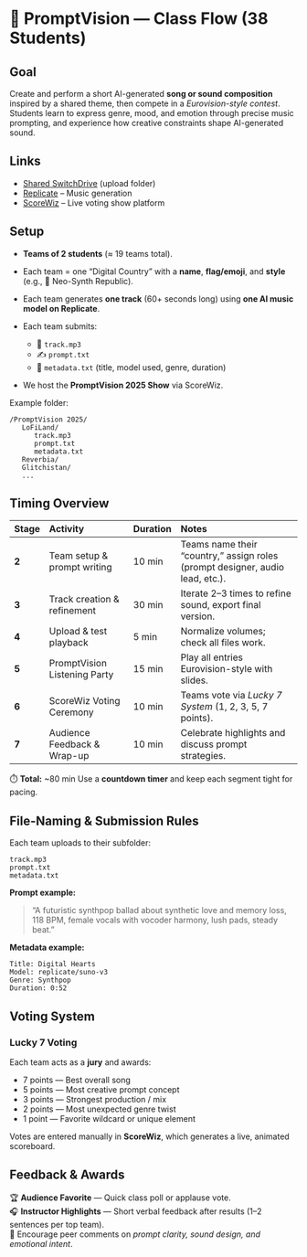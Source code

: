 # 🎤 PromptVision — Class Flow (38 Students)

## Goal

Create and perform a short AI-generated **song or sound composition** inspired by a shared theme, then compete in a _Eurovision-style contest_. Students learn to express genre, mood, and emotion through precise music prompting, and experience how creative constraints shape AI-generated sound.

## Links

- [Shared SwitchDrive](https://drive.switch.ch/index.php/s/jNhPTRJUXGGV8Ez) (upload folder)
- [Replicate](https://replicate.com/collections/ai-music-generation) – Music generation
- [ScoreWiz](https://scorewiz.eu) – Live voting show platform

## Setup

- **Teams of 2 students** (≈ 19 teams total).
- Each team = one “Digital Country” with a **name**, **flag/emoji**, and **style** (e.g., 🪩 Neo-Synth Republic).
- Each team generates **one track** (60+ seconds long) using **one AI music model on Replicate**.
- Each team submits:

  - 🎵 `track.mp3`
  - ✍️ `prompt.txt`
  - 🧾 `metadata.txt` (title, model used, genre, duration)

- We host the **PromptVision 2025 Show** via ScoreWiz.

Example folder:

```
/PromptVision 2025/
   LoFiLand/
      track.mp3
      prompt.txt
      metadata.txt
   Reverbia/
   Glitchistan/
   ...
```

## Timing Overview

| Stage | Activity                     | Duration | Notes                                                                         |
| :---- | :--------------------------- | :------- | :---------------------------------------------------------------------------- |
| **2** | Team setup & prompt writing  | 10 min   | Teams name their “country,” assign roles (prompt designer, audio lead, etc.). |
| **3** | Track creation & refinement  | 30 min   | Iterate 2–3 times to refine sound, export final version.                      |
| **4** | Upload & test playback       | 5 min    | Normalize volumes; check all files work.                                      |
| **5** | PromptVision Listening Party | 15 min   | Play all entries Eurovision-style with slides.                                |
| **6** | ScoreWiz Voting Ceremony     | 10 min   | Teams vote via _Lucky 7 System_ (1, 2, 3, 5, 7 points).                       |
| **7** | Audience Feedback & Wrap-up  | 10 min   | Celebrate highlights and discuss prompt strategies.                           |

⏱️ **Total:** ~80 min
Use a **countdown timer** and keep each segment tight for pacing.

## File-Naming & Submission Rules

Each team uploads to their subfolder:

```
track.mp3
prompt.txt
metadata.txt
```

**Prompt example:**

> “A futuristic synthpop ballad about synthetic love and memory loss, 118 BPM, female vocals with vocoder harmony, lush pads, steady beat.”

**Metadata example:**

```
Title: Digital Hearts
Model: replicate/suno-v3
Genre: Synthpop
Duration: 0:52
```

## Voting System

### Lucky 7 Voting

Each team acts as a **jury** and awards:

- 7 points — Best overall song
- 5 points — Most creative prompt concept
- 3 points — Strongest production / mix
- 2 points — Most unexpected genre twist
- 1 point — Favorite wildcard or unique element

Votes are entered manually in **ScoreWiz**, which generates a live, animated scoreboard.

## Feedback & Awards

🏆 **Audience Favorite** — Quick class poll or applause vote.  
🎧 **Instructor Highlights** — Short verbal feedback after results (1–2 sentences per top team).  
💬 Encourage peer comments on _prompt clarity, sound design, and emotional intent_.
